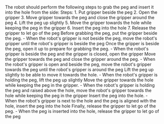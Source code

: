 The robot should perform the following steps to grab the peg and insert it into the hole from the side:
    Steps:  1. Put gripper beside the peg  2. Open the gripper  3. Move gripper towards the peg and close the gripper around the peg  4. Lift the peg up slightly  5. Move the gripper towards the hole while keeping the peg in the gripper  6. Insert the peg into the hole  7. Release the gripper to let go of the peg
Before grabbing the peg, put the gripper beside the peg.
    - When the robot's gripper is not beside the peg, move the robot's gripper until the robot's gripper is beside the peg
Once the gripper is beside the peg, open it up to prepare for grabbing the peg.
    - When the robot's gripper is beside the peg and the gripper is closed, open the gripper
Move the gripper towards the peg and close the gripper around the peg.
    - When the robot's gripper is open and beside the peg, move the robot's gripper towards the peg until the robot's gripper is around the peg
Lift the peg up slightly to be able to move it towards the hole.
    - When the robot's gripper is holding the peg, lift the peg up slightly
Move the gripper towards the hole while keeping the peg in the gripper.
    - When the robot's gripper is holding the peg and raised above the hole, move the robot's gripper towards the hole while keeping the peg in the gripper
Insert the peg into the hole.
    - When the robot's gripper is next to the hole and the peg is aligned with the hole, insert the peg into the hole
Finally, release the gripper to let go of the peg.
    - When the peg is inserted into the hole, release the gripper to let go of the peg